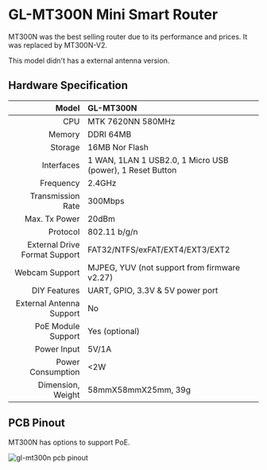 #  GL-MT300N Mini Smart Router



MT300N was the best selling router due to its performance and prices. It was replaced by MT300N-V2.

This model didn't has a external antenna version.



## Hardware Specification

|                         Model | GL-MT300N                                |
| ----------------------------: | :--------------------------------------- |
|                           CPU | MTK 7620NN 580MHz                        |
|                        Memory | DDRI 64MB                                |
|                       Storage | 16MB Nor Flash                           |
|                    Interfaces | 1 WAN, 1LAN 1 USB2.0, 1 Micro USB (power), 1 Reset Button |
|                     Frequency | 2.4GHz                                   |
|             Transmission Rate | 300Mbps                                  |
|                 Max. Tx Power | 20dBm                                    |
|                      Protocol | 802.11 b/g/n                             |
| External Drive Format Support | FAT32/NTFS/exFAT/EXT4/EXT3/EXT2          |
|                Webcam Support | MJPEG, YUV (not support from firmware v2.27) |
|                  DIY Features | UART, GPIO, 3.3V & 5V power port         |
|      External Antenna Support | No                                       |
|            PoE Module Support | Yes (optional)                           |
|                   Power Input | 5V/1A                                    |
|             Power Consumption | <2W                                      |
|             Dimension, Weight | 58mmX58mmX25mm, 39g                      |



## PCB Pinout

MT300N has options to support PoE.

![gl-mt300n pcb pinout](https://static.gl-inet.com/docs/router/en/2/hardware/mt300n/src/mt300n-pcb-marking.jpg) 

  

   







